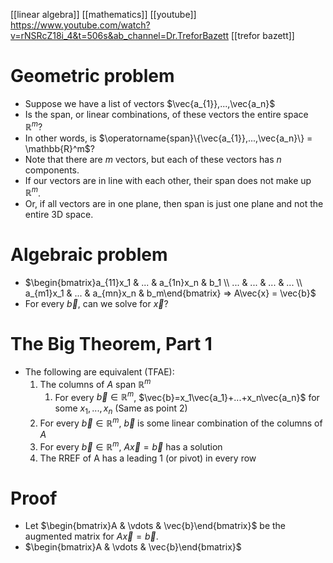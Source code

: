 [[linear algebra]]
[[mathematics]]
[[youtube]] https://www.youtube.com/watch?v=rNSRcZ18i_4&t=506s&ab_channel=Dr.TreforBazett
[[trefor bazett]]

# Geometric problem
- Suppose we have a list of vectors $\vec{a_{1}},...,\vec{a_n}$
- Is the span, or linear combinations, of these vectors the entire space $\mathbb{R}^m$?
- In other words, is $\operatorname{span}\{\vec{a_{1}},...,\vec{a_n}\} = \mathbb{R}^m$?
- Note that there are $m$ vectors, but each of these vectors has $n$ components.
- If our vectors are in line with each other, their span does not make up $\mathbb{R}^m$.
- Or, if all vectors are in one plane, then span is just one plane and not the entire 3D space.

# Algebraic problem
- $\begin{bmatrix}a_{11}x_1 & ... & a_{1n}x_n & b_1 \\ ... & ... & ... & ... \\ a_{m1}x_1 & ... & a_{mn}x_n & b_m\end{bmatrix} => A\vec{x} = \vec{b}$
- For every $\vec{b}$, can we solve for $\vec{x}$?

# The Big Theorem, Part 1
- The following are equivalent (TFAE):
	1) The columns of $A$ span $\mathbb{R}^m$
		1) For every $\vec{b}\in\mathbb{R}^m$, $\vec{b}=x_1\vec{a_1}+...+x_n\vec{a_n}$ for some $x_1,...,x_n$ (Same as point 2)
	2) For every $\vec{b}\in\mathbb{R}^m$, $\vec{b}$ is some linear combination of the columns of $A$
	3) For every $\vec{b}\in\mathbb{R}^m$, $A\vec{x}=\vec{b}$ has a solution
	4) The RREF of A has a leading 1 (or pivot) in every row

# Proof
- Let $\begin{bmatrix}A & \vdots & \vec{b}\end{bmatrix}$ be the augmented matrix for $A\vec{x}=\vec{b}$.
- $\begin{bmatrix}A & \vdots & \vec{b}\end{bmatrix}$